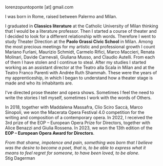 <span class="contact">lorenzopuntoponte [at] gmail.com </span>

I was born in Rome, raised between Palermo and Milan.

I graduated in **Classics literature** at the Catholic University of Milan thinking that I would be a literature professor. Then I started a course of theater and I decided to look for a different relationship with words. Therefore I went to study Theater Direction at the **Paolo Grassi Civic School** in Milan. Among the most precious meetings for my artistic and professional growth I count Mariano Furlani, Maurizio Schmidt, Carmelo Rifici, Marco Maccieri, Renata Molinari, Davide Carnevali, Giuliana Musso, and Claudio Autelli. From each of them I have stolen and I continue to steal. After my studies I started working as an assistant director at the Teatro alla Scala in Milan and at the Teatro Franco Parenti with Andrée Ruth Shammah. These were the years of my apprenticeship, in which I began to understand how a theater stage is made and who its inhabitants are. 

I’ve directed prose theater and opera shows. 
Sometimes I feel the need to write the stories I tell myself, sometimes I work with the words of Others.

In 2018, together with Maddalena Massafra, Clio Sciro Saccà, Marco Sinopoli, we won the Macerata Opera Festival 4.0 competition for the writing and composition of a contemporary opera. In 2022, I received the 3rd prize of the EOP – European Opera Prize for Directors, together with Alice Benazzi and Giulia Rossena. In 2023, we won the 13th edition of the **EOP – European Opera Award for Directors**. 

*From that shame, impotence and pain, something was born that I believe was the desire to become a poet, that is, to be able to express what it means to feel regret for someone, to have been loved, to be alone.*  <br>Stig Dagerman